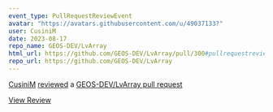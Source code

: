```yaml
---
event_type: PullRequestReviewEvent
avatar: "https://avatars.githubusercontent.com/u/49037133?"
user: CusiniM
date: 2023-08-17
repo_name: GEOS-DEV/LvArray
html_url: https://github.com/GEOS-DEV/LvArray/pull/300#pullrequestreview-1581799636
repo_url: https://github.com/GEOS-DEV/LvArray
---
```


<a href='https://github.com/CusiniM' target='_blank'>CusiniM</a> <a href='https://github.com/GEOS-DEV/LvArray/pull/300#pullrequestreview-1581799636' target='_blank'>reviewed</a> a <a href='https://github.com/GEOS-DEV/LvArray/pull/300' target='_blank'>GEOS-DEV/LvArray pull request</a>

<small></small>

<a href='https://github.com/GEOS-DEV/LvArray/pull/300#pullrequestreview-1581799636' target='_blank'>View Review</a>